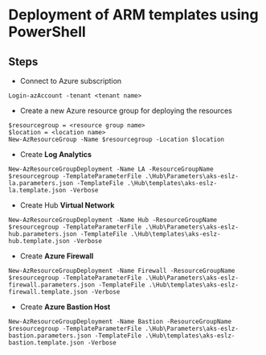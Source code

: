 # Deployment of ARM templates using PowerShell
## Steps
* Connect to Azure subscription
```
Login-azAccount -tenant <tenant name>
```
* Create a new Azure resource group for deploying the resources
```
$resourcegroup = <resource group name>
$location = <location name>
New-AzResourceGroup -Name $resourcegroup -Location $location
```
* Create **Log Analytics**
```
New-AzResourceGroupDeployment -Name LA -ResourceGroupName $resourcegroup -TemplateParameterFile .\Hub\Parameters\aks-eslz-la.parameters.json -TemplateFile .\Hub\templates\aks-eslz-la.template.json -Verbose
```
* Create Hub **Virtual Network**
```
New-AzResourceGroupDeployment -Name Hub -ResourceGroupName $resourcegroup -TemplateParameterFile .\Hub\Parameters\aks-eslz-hub.parameters.json -TemplateFile .\Hub\templates\aks-eslz-hub.template.json -Verbose
```
* Create **Azure Firewall**
```
New-AzResourceGroupDeployment -Name Firewall -ResourceGroupName $resourcegroup -TemplateParameterFile .\Hub\Parameters\aks-eslz-firewall.parameters.json -TemplateFile .\Hub\templates\aks-eslz-firewall.template.json -Verbose
```
* Create **Azure Bastion Host**
```
New-AzResourceGroupDeployment -Name Bastion -ResourceGroupName $resourcegroup -TemplateParameterFile .\Hub\Parameters\aks-eslz-bastion.parameters.json -TemplateFile .\Hub\templates\aks-eslz-bastion.template.json -Verbose
```

